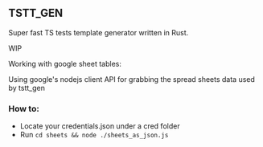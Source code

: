 ## TSTT_GEN

Super fast TS tests template generator written in Rust.

WIP


Working with google sheet tables:

Using google's nodejs client API for grabbing the spread sheets data
used by tstt_gen

### How to:

- Locate your credentials.json under a cred folder
- Run `cd sheets && node ./sheets_as_json.js `
